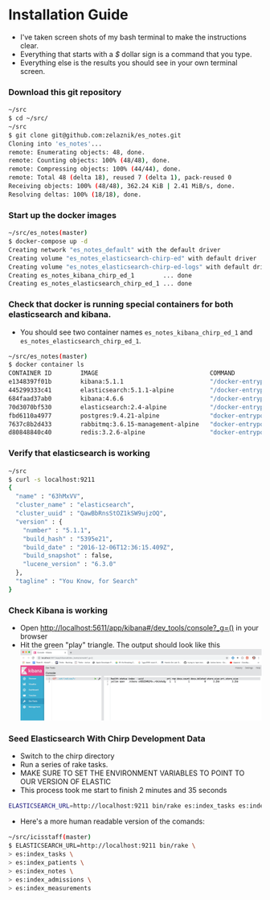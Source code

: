 # Installation Guide

- I've taken screen shots of my bash terminal to make the instructions clear.
- Everything that starts with a _$_ dollar sign is a command that you type.
- Everything else is the results you should see in your own terminal screen.

### Download this git repository

```sh
~/src
$ cd ~/src/
~/src
$ git clone git@github.com:zelaznik/es_notes.git
Cloning into 'es_notes'...
remote: Enumerating objects: 48, done.
remote: Counting objects: 100% (48/48), done.
remote: Compressing objects: 100% (44/44), done.
remote: Total 48 (delta 18), reused 7 (delta 1), pack-reused 0
Receiving objects: 100% (48/48), 362.24 KiB | 2.41 MiB/s, done.
Resolving deltas: 100% (18/18), done.
```

### Start up the docker images

 
```sh
~/src/es_notes(master)
$ docker-compose up -d
Creating network "es_notes_default" with the default driver
Creating volume "es_notes_elasticsearch-chirp-ed" with default driver
Creating volume "es_notes_elasticsearch-chirp-ed-logs" with default driver
Creating es_notes_kibana_chirp_ed_1        ... done
Creating es_notes_elasticsearch_chirp_ed_1 ... done
```

### Check that docker is running special containers for both elasticsearch and kibana.

- You should see two container names `es_notes_kibana_chirp_ed_1` and `es_notes_elasticsearch_chirp_ed_1`.

```sh
~/src/es_notes(master)
$ docker container ls
CONTAINER ID        IMAGE                               COMMAND                  CREATED              STATUS              PORTS                                                                                        NAMES
e1348397f01b        kibana:5.1.1                        "/docker-entrypoint.…"   12 seconds ago       Up 10 seconds       0.0.0.0:5611->5601/tcp                                                                       es_notes_kibana_chirp_ed_1
445299333c41        elasticsearch:5.1.1-alpine          "/docker-entrypoint.…"   12 seconds ago       Up 10 seconds       0.0.0.0:9211->9200/tcp, 0.0.0.0:9311->9300/tcp                                               es_notes_elasticsearch_chirp_ed_1
684faad37ab0        kibana:4.6.6                        "/docker-entrypoint.…"   About a minute ago   Up About a minute   0.0.0.0:5601->5601/tcp                                                                       chirpstrap_kibana_1
70d3070bf530        elasticsearch:2.4-alpine            "/docker-entrypoint.…"   About a minute ago   Up About a minute   0.0.0.0:9200->9200/tcp, 9300/tcp                                                             chirpstrap_elasticsearch_1
fbd6110a4977        postgres:9.4.21-alpine              "docker-entrypoint.s…"   7 days ago           Up 17 minutes       0.0.0.0:5432->5432/tcp                                                                       chirpstrap_db_1
7637c8b2d433        rabbitmq:3.6.15-management-alpine   "docker-entrypoint.s…"   7 days ago           Up 17 minutes       4369/tcp, 5671/tcp, 0.0.0.0:5672->5672/tcp, 15671/tcp, 25672/tcp, 0.0.0.0:15672->15672/tcp   chirpstrap_rabbitmq_1
d80848840c40        redis:3.2.6-alpine                  "docker-entrypoint.s…"   7 days ago           Up 17 minutes       0.0.0.0:6379->6379/tcp                                                                       chirpstrap_redis_1
```

### Verify that elasticsearch is working

```sh
~/src
$ curl -s localhost:9211
{
  "name" : "63hMxVV",
  "cluster_name" : "elasticsearch",
  "cluster_uuid" : "QawBbRnsStOZ1kSW9ujzOQ",
  "version" : {
    "number" : "5.1.1",
    "build_hash" : "5395e21",
    "build_date" : "2016-12-06T12:36:15.409Z",
    "build_snapshot" : false,
    "lucene_version" : "6.3.0"
  },
  "tagline" : "You Know, for Search"
}
```
    
### Check Kibana is working
 - Open [http://localhost:5611/app/kibana#/dev_tools/console?_g=()](http://localhost:5611/app/kibana#/dev_tools/console?_g=%28%29) in your browser
 - Hit the green "play" triangle.  The output should look like this
![Kibana Blank Console](images/kibana_blank_console.gif)

### Seed Elasticsearch With Chirp Development Data
  - Switch to the chirp directory
  - Run a series of rake tasks.
  - MAKE SURE TO SET THE ENVIRONMENT VARIABLES TO POINT TO OUR VERSION OF ELASTIC
  - This process took me start to finish 2 minutes and 35 seconds

```sh
ELASTICSEARCH_URL=http://localhost:9211 bin/rake es:index_tasks es:index_patients es:index_notes es:index_admissions es:index_measurements
```
  - Here's a more human readable version of the comands:

```sh
~/src/icisstaff(master)
$ ELASTICSEARCH_URL=http://localhost:9211 bin/rake \
> es:index_tasks \
> es:index_patients \
> es:index_notes \
> es:index_admissions \
> es:index_measurements
```
